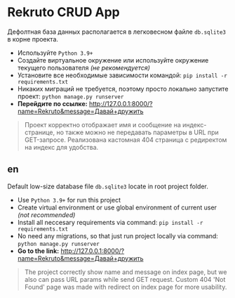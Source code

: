 # Rekruto CRUD App

Дефолтная база данных располагается в легковесном файле `db.sqlite3` в корне проекта.

- Используйте `Python 3.9+`
- Создайте виртуальное окружение или используйте окружение текущего пользователя *(не рекомендуется)*
- Установите все необходимые зависимости командой:
`pip install -r requirements.txt`
- Никаких миграций не требуется, поэтому просто локально запустите проект:
`python manage.py runserver`
- **Перейдите по ссылке:**
http://127.0.0.1:8000/?name=Rekruto&message=Давай+дружить

> Проект корректно отображает имя и сообщение на индекс-странице, но также можно не передавать параметры в URL при GET-запросе. Реализована кастомная 404 страница с редиректом на индекс для удобства.

## en
Default low-size database file `db.sqlite3` locate in root project folder.

- Use `Python 3.9+` for run this project
- Create virtual environment or use global environment of current user *(not recommended)*
- Install all neccesary requirements via command:
`pip install -r requirements.txt`
- No need any migrations, so that just run project locally via command:
`python manage.py runserver`
- **Go to the link:**
http://127.0.0.1:8000/?name=Rekruto&message=Давай+дружить

> The project correctly show name and message on index page, but we also can pass URL params while send GET request. Custom 404 'Not Found' page was made with redirect on index page for more usability.



